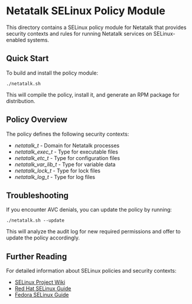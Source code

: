 # Netatalk SELinux Policy Module

This directory contains a SELinux policy module for Netatalk that provides security contexts and rules for
running Netatalk services on SELinux-enabled systems.

## Quick Start

To build and install the policy module:

```shell
./netatalk.sh
```

This will compile the policy, install it, and generate an RPM package for distribution.

## Policy Overview

The policy defines the following security contexts:

- _netatalk_t_ - Domain for Netatalk processes
- _netatalk_exec_t_ - Type for executable files
- _netatalk_etc_t_ - Type for configuration files
- _netatalk_var_lib_t_ - Type for variable data
- _netatalk_lock_t_ - Type for lock files
- _netatalk_log_t_ - Type for log files

## Troubleshooting

If you encounter AVC denials, you can update the policy by running:

```shell
./netatalk.sh --update
```

This will analyze the audit log for new required permissions and offer to update the policy accordingly.

## Further Reading

For detailed information about SELinux policies and security contexts:

- [SELinux Project Wiki](https://github.com/SELinuxProject/selinux/wiki)
- [Red Hat SELinux Guide](https://access.redhat.com/documentation/en-us/red_hat_enterprise_linux/9/html/using_selinux/index)
- [Fedora SELinux Guide](https://docs.fedoraproject.org/en-US/quick-docs/getting-started-with-selinux/)
